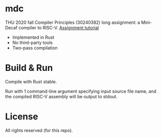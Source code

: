 # mdc
THU 2020 fall Compiler Principles (30240382) long assignment: a Mini-Decaf compiler to RISC-V. [Assignment tutorial](https://decaf-lang.github.io/minidecaf-tutorial/)

* Implemented in Rust
* No third-party tools
* Two-pass compilation

# Build & Run

Compile with Rust stable.

Run with 1 command-line argument specifying input source file name, and the compiled RISC-V assembly will be output to stdout.

# License

All rights reserved (for this repo).
